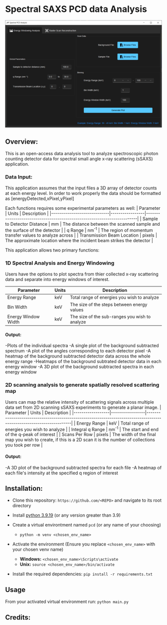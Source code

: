 # Spectral SAXS PCD data Analysis
![The User Interface of the Program](https://github.com/DIDSR/Spectral-SAXS-Analysis-Tools/blob/main/Windowing%20UI.PNG)

## Overview:
This is an open-access data analysis tool to analyze spectroscopic photon counting detector data for spectral small angle x-ray scattering (sSAXS) application.

### Data Input:
This application assumes that the input files a 3D array of detector counts at each energy level. In order to work properly the data should be formatted as [energyDetected,xPixel,yPixel]

Each functions requires some experimental parameters as well:
| Parameter                   | Units           | Description                                                             |
|-----------------------------|-----------------|-------------------------------------------------------------------------|
| Sample to Detector Distance | mm              | The distance between the scanned sample and the surface of the detector |
| q Range                     | nm<sup>-1</sup> | The region of momentum transfer values to analyze across                |
| Transmission Beam Location  | pixels          | The approximate location where the incident beam strikes the detector   |


This application allows two primary functions:

### 1D Spectral Analysis and Energy Windowing
Users have the options to plot spectra from thier collected x-ray scattering data and separate into energy windows of interest.

| Parameter           | Units | Description                                    |
|---------------------|-------|------------------------------------------------|
| Energy Range        | keV   | Total range of energies you wish to analyze    |
| Bin Width           | keV   | The size of the steps between energy values    |
| Energy Window Width | keV   | The size of the sub-ranges you wish to analyze |

#### Output:
-Plots of the individual spectra
-A single plot of the background subtracted spectrum
-A plot of the angles corresponding to each detector pixel
-A heatmap of the background subtracted detector data across the whole energy range
-Heatmaps of the background subtrated detector data in each energy window
-A 3D plot of the background subtracted spectra in each energy window

### 2D scanning analysis to generate spatially resolved scattering map
Users can map the relative intensity of scattering signals across multiple data set from 2D scanning sSAXS experiments to generate a planar image.
| Parameter        | Units           | Description                                                                                                          |
|------------------|-----------------|----------------------------------------------------------------------------------------------------------------------|
| Energy Range     | keV             | Total range of energies you wish to analyze                                                                          |
| Integral q Range | nm<sup>-1</sup> | The start and end of the q-peak of interest                                                                   |
| Scans Per Row    | pixels          | The width of the final map you wish to create, if this is a 2D scan it is the number of collections you took per row |

#### Output:
-A 3D plot of the background subtracted spectra for each file
-A heatmap of each file's intensity at the specified q region of interest


## Installation:
- Clone this repository: `https://github.com/<REPO>` and navigate to its root directory
- Install [python 3.9.19](https://www.python.org/downloads/release/python-3919/) (or any version greater than 3.9)
- Create a virtual environtment named `pcd` (or any name of your choosing) 
	- `python -m venv <chosen_env_name>`

- Activate the environment (Ensure you replace `<chosen_env_name>` with your chosen venv name)
	- **Windows:** `<chosen_env_name>\Scripts\activate`
	- **Unix:** `source <chosen_env_name>/bin/activate`

- Install the required dependencies: `pip install -r requirements.txt`


## Usage
From your activated virtual environment run: `python main.py`

## Credits:
